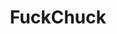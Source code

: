 ---
title: FuckChuck
crosslinks:
- GifSound
- gif
- ConfusedBoners
- fuckolly
- livven
- LoveChuck
---